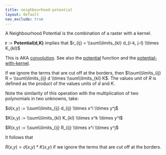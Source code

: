 ```yaml
---
title: neighbourhood-potential
layout: default
nav_exclude: true
---
```

A Neighbourhood Potential is the combination of a raster with a kernel.

**r** := **Potential(d,K)** implies that $r_{ij} = \\sum\\limits_{kl} d_{i-k, j-l} \\times K_{kl}$

This is AKA [convolution](convolution). See also the [potential](potential) function and the [potential-with-kernel](potential-with-kernel).

If we ignore the terms that are cut off at the borders, then $\\sum\\limits_{ij} R = \\sum\\limits_{ij} d \\times \\sum\\limits_{kl} K$.
The values unit of *R* is defined as the product of the values units of *d* and *K*.

Note the similarity of this operation with the multiplication of two polynomials in two unknowns, take:

$d(x,y) := \\sum\\limits_{ij} d_{ij} \\times x^i \\times y^j$

$K(x,y) := \\sum\\limits_{kl} K_{kl} \\times x^k \\times y^l$

$R(x,y) := \\sum\\limits_{ij} R_{ij} \\times x^i \\times y^j$

It follows that

*R*(*x*,*y*) = *d*(*x*,*y*) \* *K*(*x*,*y*) if we ignore the terms that are cut off at the borders.